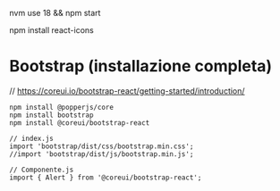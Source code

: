 nvm use 18 && npm start


npm install react-icons

# Bootstrap (installazione completa)
// https://coreui.io/bootstrap-react/getting-started/introduction/

```
npm install @popperjs/core
npm install bootstrap
npm install @coreui/bootstrap-react

// index.js
import 'bootstrap/dist/css/bootstrap.min.css';
//import 'bootstrap/dist/js/bootstrap.min.js';

// Componente.js
import { Alert } from '@coreui/bootstrap-react';
```
